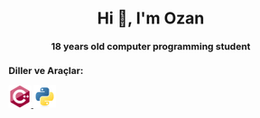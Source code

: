 <h1 align="center">Hi 👋, I'm Ozan</h1> <h3 align="center">18 years old computer programming student</h3> <p align="left"> </p> <h3 align="left">Diller ve Araçlar:</h3> <p align="left"> <a href="https://www. w3schools.com/cpp/" target="_blank" rel="noreferrer"> <img src="https://raw.githubusercontent.com/devicons/devicon/master/icons/cplusplus/cplusplus-original.svg" alt ="cplusplus" width="40" height="40"/> </a> <a href="https://www.python.org" target="_blank"rel="noreferrer"> <img src="https://raw.githubusercontent.com/devicons/devicon/master/icons/python/python-original.svg" alt="python" width="40" height=" 40"/> </a> </p>
